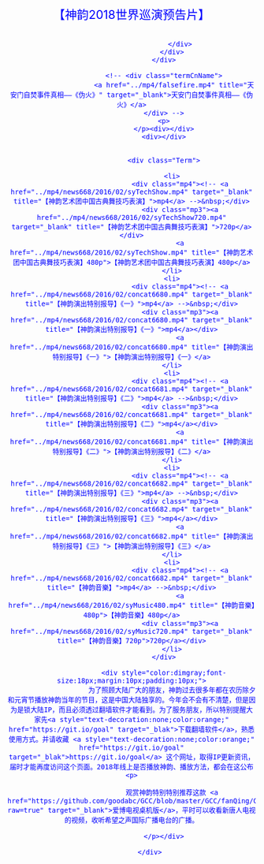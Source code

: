<div class="TopMiddletitle" style="font-size:24px;color:blue;text-align:center;margin-top:10px;">【神韵2018世界巡演预告片】</div>
							<div style="font-size:16px;color:blue;text-align:center;">
									<a href="../mp4/news668/2018/01/sy2018.mp4" download="" target="_blank" style="text-decoration:none;color:violet" title="【神韵2018世界巡演预告片】"></a>&nbsp;&nbsp;
									
							</div>
						</div>
					</div>
				
					<!-- <div class="termCnName">
						 <a href="../mp4/falsefire.mp4" title="天安门自焚事件真相——《伪火》" target="_blank">天安门自焚事件真相——《伪火》</a>
					</div> -->
					<p>
					</p><div></div>
					<div></div>


                    <div class="Term">

                        <li>
							<div class="mp4"><!-- <a href="../mp4/news668/2016/02/syTechShow.mp4" target="_blank" title="【神韵艺术团中国古典舞技巧表演】">mp4</a> -->&nbsp;</div>
							<div class="mp3"><a href="../mp4/news668/2016/02/syTechShow720.mp4" target="_blank" title="【神韵艺术团中国古典舞技巧表演】">720p</a></div>
							<a href="../mp4/news668/2016/02/syTechShow.mp4" title="【神韵艺术团中国古典舞技巧表演】480p">【神韵艺术团中国古典舞技巧表演】480p</a>
						</li>
                        <li>
							<div class="mp4"><!-- <a href="../mp4/news668/2016/02/concat6680.mp4" target="_blank" title="【神韵演出特别报导】《一》">mp4</a> -->&nbsp;</div>
							<div class="mp3"><a href="../mp4/news668/2016/02/concat6680.mp4" target="_blank" title="【神韵演出特别报导】《一》">mp4</a></div>
							<a href="../mp4/news668/2016/02/concat6680.mp4" title="【神韵演出特别报导】《一》">【神韵演出特别报导】《一》</a>
						</li>
                        <li>
							<div class="mp4"><!-- <a href="../mp4/news668/2016/02/concat6681.mp4" target="_blank" title="【神韵演出特别报导】《二》">mp4</a> -->&nbsp;</div>
							<div class="mp3"><a href="../mp4/news668/2016/02/concat6681.mp4" target="_blank" title="【神韵演出特别报导】《二》">mp4</a></div>
							<a href="../mp4/news668/2016/02/concat6681.mp4" title="【神韵演出特别报导】《二》">【神韵演出特别报导】《二》</a>
						</li>
                        <li>
							<div class="mp4"><!-- <a href="../mp4/news668/2016/02/concat6682.mp4" target="_blank" title="【神韵演出特别报导】《三》">mp4</a> -->&nbsp;</div>
							<div class="mp3"><a href="../mp4/news668/2016/02/concat6682.mp4" target="_blank" title="【神韵演出特别报导】《三》">mp4</a></div>
							<a href="../mp4/news668/2016/02/concat6682.mp4" title="【神韵演出特别报导】《三》">【神韵演出特别报导】《三》</a>
						</li>
                        <li>
							<div class="mp4"><!-- <a href="../mp4/news668/2016/02/concat6682.mp4" target="_blank" title="【神韵音樂】">mp4</a> -->&nbsp;</div>
							<a href="../mp4/news668/2016/02/syMusic480.mp4" title="【神韵音樂】480p">【神韵音樂】480p</a>
							<div class="mp3"><a href="../mp4/news668/2016/02/syMusic720.mp4" target="_blank" title="【神韵音樂】720p">720p</a></div>
						</li>
                    </div>

					<div style="color:dimgray;font-size:18px;margin:10px;padding:10px;">
						为了照顾大陆广大的朋友，神韵过去很多年都在农历除夕和元宵节播放神韵当年的节目，这是中国大陆独享的。今年会不会有不清楚，但是因为是锁大陆IP，而且必须透过翻墙软件才能看到。为了服务朋友，所以特别提醒大家先<a style="text-decoration:none;color:orange;" href="https://git.io/goal" target="_blak">下载翻墙软件</a>，熟悉使用方式。并请收藏 <a style="text-decoration:none;color:orange;" href="https://git.io/goal" target="_blak">https://git.io/goal</a> 这个网址，取得IP更新资讯，届时才能再度访问这个页面。2018年线上是否播放神韵、播放方法，都会在这公布<p>

						观赏神韵特别特别推荐这款 <a href="https://github.com/goodabc/GCC/blob/master/GCC/fanQing/Green_iPPOTV.exe?raw=true" target="_blank">爱博电视桌机版</a>，平时可以收看新唐人电视的视频，收听希望之声国际广播电台的广播。

					</p></div>

             </div>
